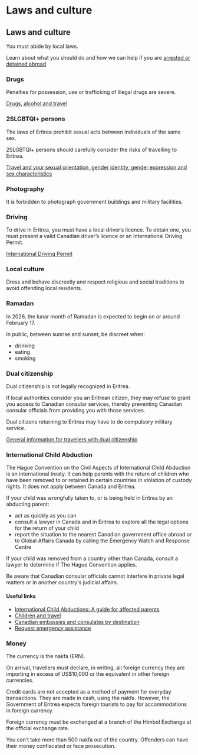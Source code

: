 # Laws and culture

## Laws and culture

You must abide by local laws.

Learn about what you should do and how we can help if you are [arrested or detained abroad](http://travel.gc.ca/assistance/emergency-info/arrest-detention).

### Drugs

Penalties for possession, use or trafficking of illegal drugs are severe.

[Drugs, alcohol and travel](https://travel.gc.ca/travelling/health-safety/drugs)

### 2SLGBTQI+ persons

The laws of Eritrea prohibit sexual acts between individuals of the same sex.

2SLGBTQI+ persons should carefully consider the risks of travelling to Eritrea.

[Travel and your sexual orientation, gender identity, gender expression and sex characteristics](https://travel.gc.ca/travelling/health-safety/lgbt-travel)

### Photography

It is forbidden to photograph government buildings and military facilities.

### Driving

To drive in Eritrea, you must have a local driver’s licence. To obtain one, you must present a valid Canadian driver’s licence or an International Driving Permit.

[International Driving Permit](https://travel.gc.ca/travelling/documents/international-driving-permit)

### Local culture

Dress and behave discreetly and respect religious and social traditions to avoid offending local residents.

### Ramadan

In 2026, the lunar month of Ramadan is expected to begin on or around February 17.

In public, between sunrise and sunset, be discreet when:

* drinking
* eating
* smoking

### Dual citizenship

Dual citizenship is not legally recognized in Eritrea.

If local authorities consider you an Eritrean citizen, they may refuse to grant you access to Canadian consular services, thereby preventing Canadian consular officials from providing you with those services.

Dual citizens returning to Eritrea may have to do compulsory military service.

[General information for travellers with dual citizenship](https://travel.gc.ca/travelling/documents/dual-citizenship)

### International Child Abduction

The Hague Convention on the Civil Aspects of International Child Abduction is an international treaty. It can help parents with the return of children who have been removed to or retained in certain countries in violation of custody rights. It does not apply between Canada and Eritrea.

If your child was wrongfully taken to, or is being held in Eritrea by an abducting parent:

* act as quickly as you can
* consult a lawyer in Canada and in Eritrea to explore all the legal options for the return of your child
* report the situation to the nearest Canadian government office abroad or to Global Affairs Canada by calling the Emergency Watch and Response Centre

If your child was removed from a country other than Canada, consult a lawyer to determine if The Hague Convention applies.

Be aware that Canadian consular officials cannot interfere in private legal matters or in another country's judicial affairs.

#### Useful links

* [International Child Abductions: A guide for affected parents](https://travel.gc.ca/travelling/publications/international-child-abductions)
* [Children and travel](https://travel.gc.ca/travelling/children)
* [Canadian embassies and consulates by destination](https://travel.gc.ca/assistance/embassies-consulates)
* [Request emergency assistance](https://travel.gc.ca/assistance/emergency-assistance)

### Money

The currency is the nakfa (ERN).

On arrival, travellers must declare, in writing, all foreign currency they are importing in excess of US$10,000 or the equivalent in other foreign currencies.

Credit cards are not accepted as a method of payment for everyday transactions. They are made in cash, using the nakfa. However, the Government of Eritrea expects foreign tourists to pay for accommodations in foreign currency.

Foreign currency must be exchanged at a branch of the Himbol Exchange at the official exchange rate.

You can’t take more than 500 nakfa out of the country. Offenders can have their money confiscated or face prosecution.